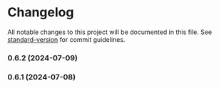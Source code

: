 # Changelog

All notable changes to this project will be documented in this file. See [standard-version](https://github.com/conventional-changelog/standard-version) for commit guidelines.

### 0.6.2 (2024-07-09)

### 0.6.1 (2024-07-08)
